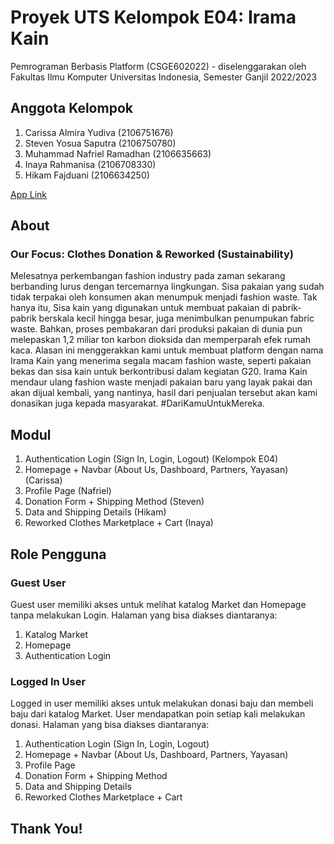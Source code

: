 # Proyek UTS Kelompok E04: Irama Kain

Pemrograman Berbasis Platform (CSGE602022) - diselenggarakan oleh Fakultas Ilmu Komputer Universitas Indonesia, Semester Ganjil 2022/2023

## Anggota Kelompok
1. Carissa Almira Yudiva (2106751676)
2. Steven Yosua Saputra (2106750780)
3. Muhammad Nafriel Ramadhan (2106635663)
4. Inaya Rahmanisa (2106708330) 
5. Hikam Fajduani (2106634250)

[App Link](https://iramakain.herokuapp.com/)

## About
### Our Focus: Clothes Donation & Reworked (Sustainability)

Melesatnya perkembangan fashion industry pada zaman sekarang berbanding lurus dengan tercemarnya lingkungan. Sisa pakaian yang sudah tidak terpakai oleh konsumen akan menumpuk menjadi fashion waste. Tak hanya itu, Sisa kain yang digunakan untuk membuat pakaian di pabrik-pabrik berskala kecil hingga besar, juga menimbulkan penumpukan fabric waste. Bahkan, proses pembakaran dari produksi pakaian di dunia pun melepaskan 1,2 miliar ton karbon dioksida dan memperparah efek rumah kaca. Alasan ini menggerakkan kami untuk membuat platform dengan nama Irama Kain yang menerima segala macam fashion waste, seperti pakaian bekas dan sisa kain untuk berkontribusi dalam kegiatan G20. Irama Kain mendaur ulang fashion waste menjadi pakaian baru yang layak pakai dan akan dijual kembali, yang nantinya, hasil dari penjualan tersebut akan kami donasikan juga kepada masyarakat. #DariKamuUntukMereka.

## Modul
1. Authentication Login (Sign In, Login, Logout) (Kelompok E04)
2. Homepage + Navbar (About Us, Dashboard, Partners, Yayasan) (Carissa)
3. Profile Page (Nafriel)
4. Donation Form + Shipping Method (Steven)
5. Data and Shipping Details (Hikam)
6. Reworked Clothes Marketplace + Cart (Inaya)

## Role Pengguna
### Guest User
Guest user memiliki akses untuk melihat katalog Market dan Homepage tanpa melakukan Login. Halaman yang bisa diakses diantaranya:
1. Katalog Market
2. Homepage
3. Authentication Login

### Logged In User
Logged in user memiliki akses untuk melakukan donasi baju dan membeli baju dari katalog Market. User mendapatkan poin setiap kali melakukan donasi. Halaman yang bisa diakses diantaranya:
1. Authentication Login (Sign In, Login, Logout)
2. Homepage + Navbar (About Us, Dashboard, Partners, Yayasan)
3. Profile Page 
4. Donation Form + Shipping Method 
5. Data and Shipping Details 
6. Reworked Clothes Marketplace + Cart 

## Thank You!

